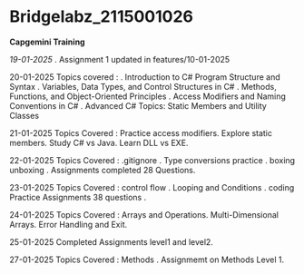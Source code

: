 # Bridgelabz_2115001026
**Capgemini Training**

_19-01-2025_
. Assignment 1 updated in features/10-01-2025

20-01-2025
Topics covered :
. Introduction to C# Program Structure and Syntax
. Variables, Data Types, and Control Structures in C#
. Methods, Functions, and Object-Oriented Principles
. Access Modifiers and Naming Conventions in C#
. Advanced C# Topics: Static Members and Utility Classes

21-01-2025
Topics Covered :
Practice access modifiers.
Explore static members.
Study C# vs Java.
Learn DLL vs EXE.

22-01-2025 
Topics Covered : 
.gitignore . 
Type conversions practice .
boxing unboxing .
Assignments completed 28 Questions.

23-01-2025 Topics Covered : control flow . Looping and Conditions .
coding Practice Assignments 38 questions .


24-01-2025 
Topics Covered : 
Arrays and Operations.
Multi-Dimensional Arrays.
Error Handling and Exit.


25-01-2025
Completed Assignments level1 and level2.


27-01-2025 
Topics Covered :
Methods . 
Assignmemt on Methods Level 1.

